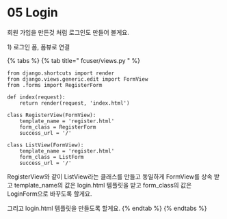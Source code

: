 # 05 Login

회원 가입을 만든것 처럼 로그인도 만들어 볼게요. 

1\) 로그인 폼, 폼뷰로 연결 

{% tabs %}
{% tab title=" fcuser/views.py " %}
```text
from django.shortcuts import render
from django.views.generic.edit import FormView
from .forms import RegisterForm
​
def index(request):
    return render(request, 'index.html')
    
class RegisterView(FormView):
    template_name = 'register.html'
    form_class = RegisterForm
    success_url = '/'

class ListView(FormView):
    template_name = 'register.html'
    form_class = ListForm
    success_url = '/'
```

RegisterView와 같이 ListView라는 클래스를 만들고 동일하게 FormView를 상속 받고 template\_name의 값은 login.html 템플릿을 받고 form\_class의 값은 LoginForm으로 바꾸도록 할게요.  
  
그리고  login.html 템플릿을 만들도록 할게요.
{% endtab %}
{% endtabs %}

